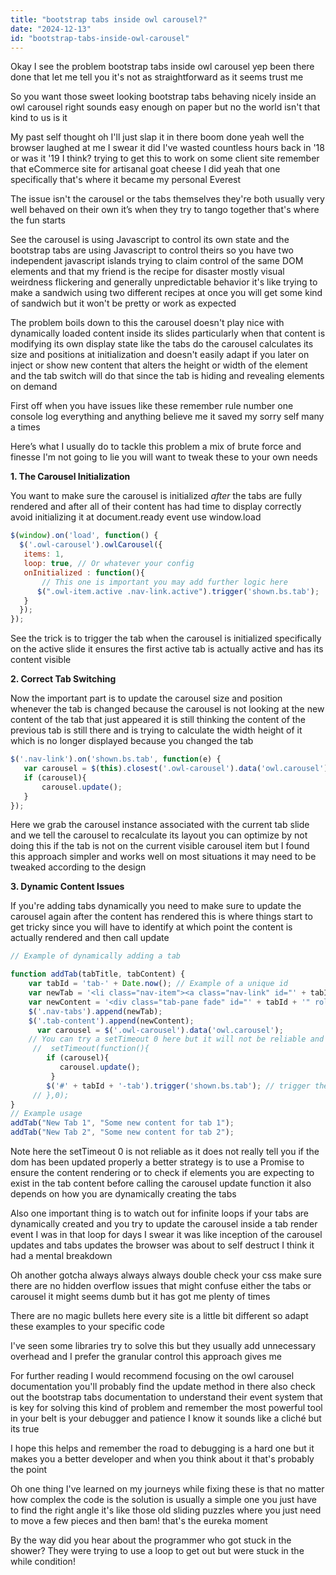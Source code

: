 ```yaml
---
title: "bootstrap tabs inside owl carousel?"
date: "2024-12-13"
id: "bootstrap-tabs-inside-owl-carousel"
---
```


Okay I see the problem bootstrap tabs inside owl carousel yep been there done that let me tell you it's not as straightforward as it seems trust me

So you want those sweet looking bootstrap tabs behaving nicely inside an owl carousel right sounds easy enough on paper but no the world isn't that kind to us is it

My past self thought oh I'll just slap it in there boom done yeah well the browser laughed at me I swear it did I've wasted countless hours back in '18 or was it '19 I think? trying to get this to work on some client site remember that eCommerce site for artisanal goat cheese I did yeah that one specifically that's where it became my personal Everest

The issue isn't the carousel or the tabs themselves they're both usually very well behaved on their own it’s when they try to tango together that's where the fun starts

See the carousel is using Javascript to control its own state and the bootstrap tabs are using Javascript to control theirs so you have two independent javascript islands trying to claim control of the same DOM elements and that my friend is the recipe for disaster mostly visual weirdness flickering and generally unpredictable behavior it's like trying to make a sandwich using two different recipes at once you will get some kind of sandwich but it won't be pretty or work as expected

The problem boils down to this the carousel doesn't play nice with dynamically loaded content inside its slides particularly when that content is modifying its own display state like the tabs do the carousel calculates its size and positions at initialization and doesn't easily adapt if you later on inject or show new content that alters the height or width of the element and the tab switch will do that since the tab is hiding and revealing elements on demand

First off when you have issues like these remember rule number one console log everything and anything believe me it saved my sorry self many a times

Here’s what I usually do to tackle this problem a mix of brute force and finesse I'm not going to lie you will want to tweak these to your own needs

**1. The Carousel Initialization**

You want to make sure the carousel is initialized *after* the tabs are fully rendered and after all of their content has had time to display correctly avoid initializing it at document.ready event use window.load

```javascript
$(window).on('load', function() {
  $('.owl-carousel').owlCarousel({
   items: 1,
   loop: true, // Or whatever your config
   onInitialized : function(){
       // This one is important you may add further logic here
      $(".owl-item.active .nav-link.active").trigger('shown.bs.tab');
   }
  });
});
```
See the trick is to trigger the tab when the carousel is initialized specifically on the active slide it ensures the first active tab is actually active and has its content visible

**2. Correct Tab Switching**

Now the important part is to update the carousel size and position whenever the tab is changed because the carousel is not looking at the new content of the tab that just appeared it is still thinking the content of the previous tab is still there and is trying to calculate the width height of it which is no longer displayed because you changed the tab

```javascript
$('.nav-link').on('shown.bs.tab', function(e) {
   var carousel = $(this).closest('.owl-carousel').data('owl.carousel');
   if (carousel){
       carousel.update();
   }
});
```

Here we grab the carousel instance associated with the current tab slide and we tell the carousel to recalculate its layout you can optimize by not doing this if the tab is not on the current visible carousel item but I found this approach simpler and works well on most situations it may need to be tweaked according to the design

**3. Dynamic Content Issues**

If you're adding tabs dynamically you need to make sure to update the carousel again after the content has rendered this is where things start to get tricky since you will have to identify at which point the content is actually rendered and then call update

```javascript
// Example of dynamically adding a tab

function addTab(tabTitle, tabContent) {
    var tabId = 'tab-' + Date.now(); // Example of a unique id
    var newTab = '<li class="nav-item"><a class="nav-link" id="' + tabId + '-tab" data-toggle="tab" href="#' + tabId + '" role="tab" aria-controls="' + tabId + '" aria-selected="false">' + tabTitle + '</a></li>';
    var newContent = '<div class="tab-pane fade" id="' + tabId + '" role="tabpanel" aria-labelledby="' + tabId + '-tab">' + tabContent + '</div>';
    $('.nav-tabs').append(newTab);
    $('.tab-content').append(newContent);
      var carousel = $('.owl-carousel').data('owl.carousel');
    // You can try a setTimeout 0 here but it will not be reliable and may need further tweaking
     //  setTimeout(function(){
        if (carousel){
           carousel.update();
         }
        $('#' + tabId + '-tab').trigger('shown.bs.tab'); // trigger the display of the newly added tab
     // },0);
}
// Example usage
addTab("New Tab 1", "Some new content for tab 1");
addTab("New Tab 2", "Some new content for tab 2");
```
Note here the setTimeout 0 is not reliable as it does not really tell you if the dom has been updated properly a better strategy is to use a Promise to ensure the content rendering or to check if elements you are expecting to exist in the tab content before calling the carousel update function it also depends on how you are dynamically creating the tabs

Also one important thing is to watch out for infinite loops if your tabs are dynamically created and you try to update the carousel inside a tab render event I was in that loop for days I swear it was like inception of the carousel updates and tabs updates the browser was about to self destruct I think it had a mental breakdown

Oh another gotcha always always always double check your css make sure there are no hidden overflow issues that might confuse either the tabs or carousel it might seems dumb but it has got me plenty of times

There are no magic bullets here every site is a little bit different so adapt these examples to your specific code

I've seen some libraries try to solve this but they usually add unnecessary overhead and I prefer the granular control this approach gives me

For further reading I would recommend focusing on the owl carousel documentation you'll probably find the update method in there also check out the bootstrap tabs documentation to understand their event system that is key for solving this kind of problem and remember the most powerful tool in your belt is your debugger and patience I know it sounds like a cliché but its true

I hope this helps and remember the road to debugging is a hard one but it makes you a better developer and when you think about it that's probably the point

Oh one thing I've learned on my journeys while fixing these is that no matter how complex the code is the solution is usually a simple one you just have to find the right angle it's like those old sliding puzzles where you just need to move a few pieces and then bam! that's the eureka moment

By the way did you hear about the programmer who got stuck in the shower? They were trying to use a loop to get out but were stuck in the while condition!
